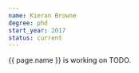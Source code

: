 ```yaml
---
name: Kieran Browne
degree: phd
start_year: 2017
status: current
---
```


{{ page.name }} is working on TODO.

